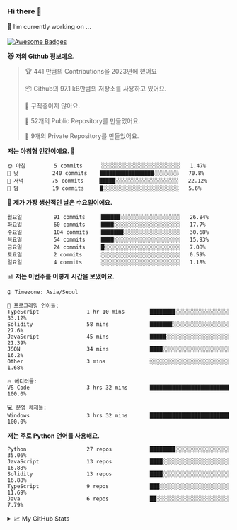 ### Hi there 👋 
🔭 I’m currently working on ... </br></br>
[![Awesome Badges](https://img.shields.io/badge/Introduce-EN-green.svg)](https://github.com/tlatkdgus1/tlatkdgus1/blob/main/README.md.en)

<!--START_SECTION:waka-->
**🐱 저의 Github 정보에요.** 

> 🏆 441 만큼의 Contributions을 2023년에 했어요
 > 
> 📦 Github의 97.1 kB만큼의 저장소를 사용하고 있어요. 
 > 
> 🚫 구직중이지 않아요.
 > 
> 📜 52개의 Public Repository를 만들었어요. 
 > 
> 🔑 9개의 Private Repository를 만들었어요.  

**저는 아침형 인간이에요. 🐤** 

```text
🌞 아침         5 commits      ░░░░░░░░░░░░░░░░░░░░░░░░░   1.47% 
🌆 낮　         240 commits    █████████████████░░░░░░░░   70.8% 
🌃 저녁         75 commits     █████░░░░░░░░░░░░░░░░░░░░   22.12% 
🌙 밤　         19 commits     █░░░░░░░░░░░░░░░░░░░░░░░░   5.6%

```
📅 **제가 가장 생산적인 날은 수요일이에요.** 

```text
월요일          91 commits     ██████░░░░░░░░░░░░░░░░░░░   26.84% 
화요일          60 commits     ████░░░░░░░░░░░░░░░░░░░░░   17.7% 
수요일          104 commits    ███████░░░░░░░░░░░░░░░░░░   30.68% 
목요일          54 commits     ████░░░░░░░░░░░░░░░░░░░░░   15.93% 
금요일          24 commits     █░░░░░░░░░░░░░░░░░░░░░░░░   7.08% 
토요일          2 commits      ░░░░░░░░░░░░░░░░░░░░░░░░░   0.59% 
일요일          4 commits      ░░░░░░░░░░░░░░░░░░░░░░░░░   1.18%

```


📊 **저는 이번주를 이렇게 시간을 보냈어요.** 

```text
⌚︎ Timezone: Asia/Seoul

💬 프로그래밍 언어들: 
TypeScript               1 hr 10 mins        ████████░░░░░░░░░░░░░░░░░   33.12% 
Solidity                 58 mins             ███████░░░░░░░░░░░░░░░░░░   27.6% 
JavaScript               45 mins             █████░░░░░░░░░░░░░░░░░░░░   21.39% 
JSON                     34 mins             ████░░░░░░░░░░░░░░░░░░░░░   16.2% 
Other                    3 mins              ░░░░░░░░░░░░░░░░░░░░░░░░░   1.68%

🔥 에디터들: 
VS Code                  3 hrs 32 mins       █████████████████████████   100.0%

💻 운영 체제들: 
Windows                  3 hrs 32 mins       █████████████████████████   100.0%

```

**저는 주로 Python 언어를 사용해요.** 

```text
Python                   27 repos            ████████░░░░░░░░░░░░░░░░░   35.06% 
JavaScript               13 repos            ████░░░░░░░░░░░░░░░░░░░░░   16.88% 
Solidity                 13 repos            ████░░░░░░░░░░░░░░░░░░░░░   16.88% 
TypeScript               9 repos             ███░░░░░░░░░░░░░░░░░░░░░░   11.69% 
Java                     6 repos             ██░░░░░░░░░░░░░░░░░░░░░░░   7.79%

```



<!--END_SECTION:waka-->

<details>
<summary>📈 My GitHub Stats</summary>
<p align="center"> <img src="https://github-readme-stats.vercel.app/api?username=tlatkdgus1&show_icons=true" alt="tlatkdgus1" />
</details>
